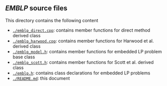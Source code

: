 ## *EMBLP* source files

This directory contains the following content

* [`./emblp_direct.cpp`](./emblp_direct.cpp): contains member functions for
  direct method derived class
* [`./emblp_harwood.cpp`](./emblp_harwood.cpp): contains member functions for
  Harwood et al. derived class
* [`./emblp_model.h`](./emblp_model.h): contains member functions for embedded
  LP problem base class
* [`./emblp_scott.h`](./emblp_scott.h): contains member functions for Scott et
  al. derived class
* [`./emblp.h`](./emblp.h): contains class declarations for embedded LP problems
* [`./README.md`](./README.md): this document

